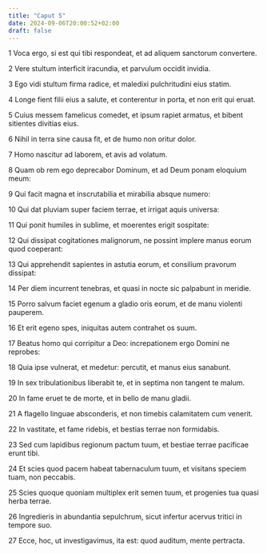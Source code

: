 ```yaml
---
title: "Caput 5"
date: 2024-09-06T20:00:52+02:00
draft: false
---
```



1 Voca ergo, si est qui tibi respondeat, et ad aliquem sanctorum convertere.

2 Vere stultum interficit iracundia, et parvulum occidit invidia.

3 Ego vidi stultum firma radice, et maledixi pulchritudini eius statim.

4 Longe fient filii eius a salute, et conterentur in porta, et non erit qui eruat.

5 Cuius messem famelicus comedet, et ipsum rapiet armatus, et bibent sitientes divitias eius.

6 Nihil in terra sine causa fit, et de humo non oritur dolor.

7 Homo nascitur ad laborem, et avis ad volatum.

8 Quam ob rem ego deprecabor Dominum, et ad Deum ponam eloquium meum:

9 Qui facit magna et inscrutabilia et mirabilia absque numero:

10 Qui dat pluviam super faciem terrae, et irrigat aquis universa:

11 Qui ponit humiles in sublime, et moerentes erigit sospitate:

12 Qui dissipat cogitationes malignorum, ne possint implere manus eorum quod coeperant:

13 Qui apprehendit sapientes in astutia eorum, et consilium pravorum dissipat:

14 Per diem incurrent tenebras, et quasi in nocte sic palpabunt in meridie.

15 Porro salvum faciet egenum a gladio oris eorum, et de manu violenti pauperem.

16 Et erit egeno spes, iniquitas autem contrahet os suum.

17 Beatus homo qui corripitur a Deo: increpationem ergo Domini ne reprobes:

18 Quia ipse vulnerat, et medetur: percutit, et manus eius sanabunt.

19 In sex tribulationibus liberabit te, et in septima non tangent te malum.

20 In fame eruet te de morte, et in bello de manu gladii.

21 A flagello linguae absconderis, et non timebis calamitatem cum venerit.

22 In vastitate, et fame ridebis, et bestias terrae non formidabis.

23 Sed cum lapidibus regionum pactum tuum, et bestiae terrae pacificae erunt tibi.

24 Et scies quod pacem habeat tabernaculum tuum, et visitans speciem tuam, non peccabis.

25 Scies quoque quoniam multiplex erit semen tuum, et progenies tua quasi herba terrae.

26 Ingredieris in abundantia sepulchrum, sicut infertur acervus tritici in tempore suo.

27 Ecce, hoc, ut investigavimus, ita est: quod auditum, mente pertracta.

